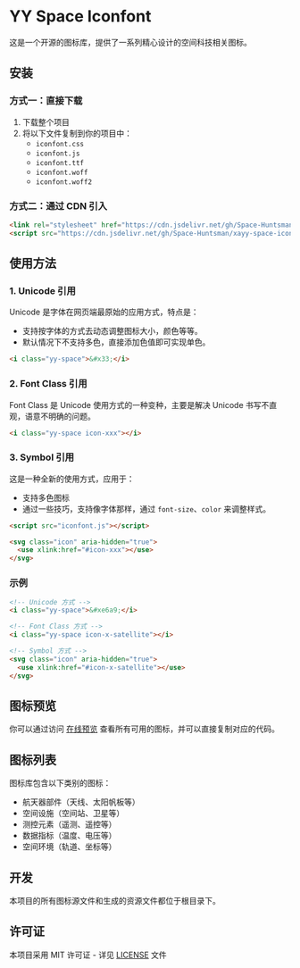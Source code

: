 # YY Space Iconfont

这是一个开源的图标库，提供了一系列精心设计的空间科技相关图标。

## 安装

### 方式一：直接下载

1. 下载整个项目
2. 将以下文件复制到你的项目中：
   - `iconfont.css`
   - `iconfont.js`
   - `iconfont.ttf`
   - `iconfont.woff`
   - `iconfont.woff2`

### 方式二：通过 CDN 引入

```html
<link rel="stylesheet" href="https://cdn.jsdelivr.net/gh/Space-Huntsman/xayy-space-iconfont@gh-pages/iconfont.css">
<script src="https://cdn.jsdelivr.net/gh/Space-Huntsman/xayy-space-iconfont@gh-pages/iconfont.js"></script>
```

## 使用方法

### 1. Unicode 引用

Unicode 是字体在网页端最原始的应用方式，特点是：
- 支持按字体的方式去动态调整图标大小，颜色等等。
- 默认情况下不支持多色，直接添加色值即可实现单色。

```html
<i class="yy-space">&#x33;</i>
```

### 2. Font Class 引用

Font Class 是 Unicode 使用方式的一种变种，主要是解决 Unicode 书写不直观，语意不明确的问题。

```html
<i class="yy-space icon-xxx"></i>
```

### 3. Symbol 引用

这是一种全新的使用方式，应用于：
- 支持多色图标
- 通过一些技巧，支持像字体那样，通过 `font-size`、`color` 来调整样式。

```html
<script src="iconfont.js"></script>

<svg class="icon" aria-hidden="true">
  <use xlink:href="#icon-xxx"></use>
</svg>
```

### 示例

```html
<!-- Unicode 方式 -->
<i class="yy-space">&#xe6a9;</i>

<!-- Font Class 方式 -->
<i class="yy-space icon-x-satellite"></i>

<!-- Symbol 方式 -->
<svg class="icon" aria-hidden="true">
  <use xlink:href="#icon-x-satellite"></use>
</svg>
```

## 图标预览

你可以通过访问 [在线预览](https://space-huntsman.github.io/xayy-space-iconfont) 查看所有可用的图标，并可以直接复制对应的代码。

## 图标列表

图标库包含以下类别的图标：
- 航天器部件（天线、太阳帆板等）
- 空间设施（空间站、卫星等）
- 测控元素（遥测、遥控等）
- 数据指标（温度、电压等）
- 空间环境（轨道、坐标等）

## 开发

本项目的所有图标源文件和生成的资源文件都位于根目录下。

## 许可证

本项目采用 MIT 许可证 - 详见 [LICENSE](LICENSE) 文件 